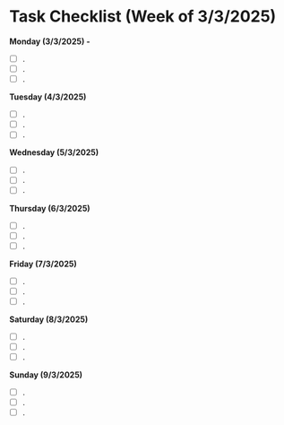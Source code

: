 # Task Checklist (Week of 3/3/2025)

**Monday (3/3/2025) -** 

- [ ] .
- [ ] .
- [ ] .

**Tuesday (4/3/2025)**

- [ ] .
- [ ] .
- [ ] .

**Wednesday (5/3/2025)**

- [ ] .
- [ ] .
- [ ] .

**Thursday (6/3/2025)**

- [ ] .
- [ ] .
- [ ] .

**Friday (7/3/2025)**

- [ ] .
- [ ] .
- [ ] .

**Saturday (8/3/2025)**

- [ ] .
- [ ] .
- [ ] .

**Sunday (9/3/2025)**

- [ ] .
- [ ] .
- [ ] .

